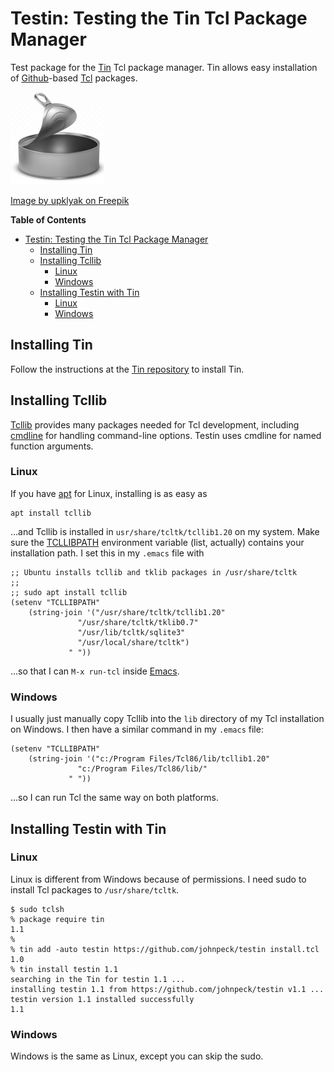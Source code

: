 # Testin: Testing the Tin Tcl Package Manager #

Test package for the [Tin](https://github.com/ambaker1/Tin) Tcl
package manager.  Tin allows easy installation of
[Github](https://github.com/)-based [Tcl](https://www.tcl.tk/about/language.html) packages.

![Tin can](img/tin_can_150.png)

[Image by upklyak on Freepik](https://www.freepik.com/author/upklyak)

<!-- markdown-toc start - Don't edit this section. Run M-x markdown-toc-refresh-toc -->
**Table of Contents**

- [Testin: Testing the Tin Tcl Package Manager](#testin-testing-the-tin-tcl-package-manager)
    - [Installing Tin](#installing-tin)
    - [Installing Tcllib](#installing-tcllib)
        - [Linux](#linux)
        - [Windows](#windows)
    - [Installing Testin with Tin](#installing-testin-with-tin)
        - [Linux](#linux-1)
        - [Windows](#windows-1)

<!-- markdown-toc end -->


## Installing Tin ##

Follow the instructions at the [Tin repository](https://github.com/ambaker1/Tin) to install Tin.

## Installing Tcllib ##

[Tcllib](https://www.tcl.tk/software/tcllib/) provides many packages needed for Tcl development, including [cmdline](https://core.tcl-lang.org/tcllib/doc/trunk/embedded/md/tcllib/files/modules/cmdline/cmdline.md) for handling command-line options.  Testin uses cmdline for named function arguments.

### Linux ###

If you have [apt](https://ubuntu.com/server/docs/package-management) for Linux, installing is as easy as

```
apt install tcllib
```

...and Tcllib is installed in `usr/share/tcltk/tcllib1.20` on my system.  Make sure the [TCLLIBPATH](https://wiki.tcl-lang.org/page/TCLLIBPATH) environment variable (list, actually) contains your installation path.  I set this in my `.emacs` file with

```
;; Ubuntu installs tcllib and tklib packages in /usr/share/tcltk
;;
;; sudo apt install tcllib
(setenv "TCLLIBPATH"
	(string-join '("/usr/share/tcltk/tcllib1.20"
		       "/usr/share/tcltk/tklib0.7"
		       "/usr/lib/tcltk/sqlite3"
		       "/usr/local/share/tcltk")
		     " "))
```

...so that I can `M-x run-tcl` inside [Emacs](https://www.gnu.org/software/emacs/).

### Windows ###

I usually just manually copy Tcllib into the `lib` directory of my Tcl installation on Windows.  I then have a similar command in my `.emacs` file:

```
(setenv "TCLLIBPATH"
	(string-join '("c:/Program Files/Tcl86/lib/tcllib1.20"
		       "c:/Program Files/Tcl86/lib/"
		     " "))
```

...so I can run Tcl the same way on both platforms.


## Installing Testin with Tin ##

### Linux ###

Linux is different from Windows because of permissions.  I need sudo to install Tcl packages to `/usr/share/tcltk`.

```
$ sudo tclsh
% package require tin
1.1
%
% tin add -auto testin https://github.com/johnpeck/testin install.tcl 1.0
% tin install testin 1.1
searching in the Tin for testin 1.1 ...
installing testin 1.1 from https://github.com/johnpeck/testin v1.1 ...
testin version 1.1 installed successfully
1.1
```

### Windows ###

Windows is the same as Linux, except you can skip the sudo.


